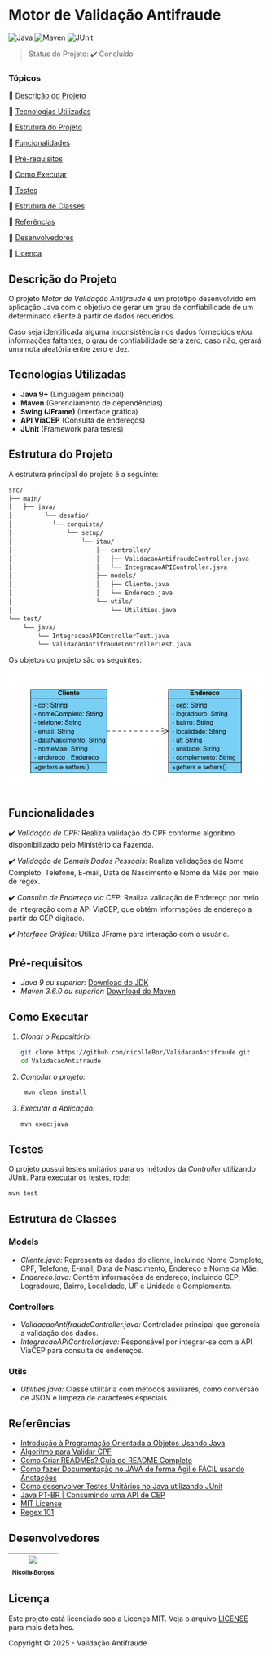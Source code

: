

# Motor de Validação Antifraude

![Java](https://img.shields.io/badge/Java-ED8B00?style=for-the-badge&logo=openjdk&logoColor=white)
![Maven](https://img.shields.io/badge/Maven-4A4A55?style=for-the-badge&logo=apachemaven&logoColor=white)
![JUnit](https://img.shields.io/badge/JUnit-25A162?style=for-the-badge&logo=junit5&logoColor=white)
> Status do Projeto: :heavy_check_mark: Concluído


### Tópicos 

:small_blue_diamond: [Descrição do Projeto](#descrição-do-projeto)

:small_blue_diamond: [Tecnologias Utilizadas](#tecnologias-utilizadas)

:small_blue_diamond: [Estrutura do Projeto](#estrutura-do-projeto)

:small_blue_diamond: [Funcionalidades](#funcionalidades)

:small_blue_diamond: [Pré-requisitos](#pré-requisitos)

:small_blue_diamond: [Como Executar](#como-executar)

:small_blue_diamond: [Testes](#testes)

:small_blue_diamond: [Estrutura de Classes](#estrutura-de-classes)

:small_blue_diamond: [Referências](#referências)

:small_blue_diamond: [Desenvolvedores](#desenvolvedores)

:small_blue_diamond: [Licença](#licença)


## Descrição do Projeto

O projeto *Motor de Validação Antifraude* é um protótipo desenvolvido em aplicação Java com o objetivo de gerar um grau de confiabilidade de um determinado cliente à partir de dados requeridos.

Caso seja identificada alguma inconsistência nos dados fornecidos e/ou informações faltantes, o grau de confiabilidade será zero; caso não, gerará uma nota aleatória entre zero e dez. 

## Tecnologias Utilizadas

- **Java 9+** (Linguagem principal)
- **Maven** (Gerenciamento de dependências)
- **Swing (JFrame)** (Interface gráfica)
- **API ViaCEP** (Consulta de endereços)
- **JUnit** (Framework para testes)

## Estrutura do Projeto

A estrutura principal do projeto é a seguinte:

```bash
src/                                                                                                                                                                  
├── main/                                                                                                                                                             
│   ├── java/                                                                                                                                                         
│         └── desafio/                                                                                                                                                
│           └── conquista/                                                                                                                                            
│               └── setup/                                                                                                                                            
│                   └── itau/                                                                                                                                         
│                       ├── controller/                                                                                                                               
│                       │   ├── ValidacaoAntifraudeController.java                                                                                                    
│                       │   └── IntegracaoAPIController.java                                                                                                          
│                       ├── models/                                                                                                                                   
│                       │   ├── Cliente.java                                                                                                                          
│                       │   └── Endereco.java                                                                                                                         
│                       └── utils/                                                                                                                                    
│                           └── Utilities.java                                                                                                                                                                                                                                                                               
└── test/                                                                                                                                                             
    └── java/
        └── IntegracaoAPIControllerTest.java
        └── ValidacaoAntifraudeControllerTest.java
```                                                                                                                                                         
Os objetos do projeto são os seguintes:

![Diagrama de Classes](./diagrama-classes)

## Funcionalidades

:heavy_check_mark: *Validação de CPF:* Realiza validação do CPF conforme algoritmo disponibilizado pelo Ministério da Fazenda. 

:heavy_check_mark: *Validação de Demais Dados Pessoais:* Realiza validações de Nome Completo, Telefone, E-mail, Data de Nascimento e Nome da Mãe por meio de regex.

:heavy_check_mark:  *Consulta de Endereço via CEP:* Realiza validação de Endereço por meio de integração com a API ViaCEP, que obtém informações de endereço a partir do CEP digitado.

:heavy_check_mark:  *Interface Gráfica:* Utiliza JFrame para interação com o usuário.

## Pré-requisitos

- *Java 9 ou superior:* [Download do JDK](https://www.oracle.com/java/technologies/javase-jdk11-downloads.html)
- *Maven 3.6.0 ou superior:* [Download do Maven](https://maven.apache.org/download.cgi)

## Como Executar

1. *Clonar o Repositório:*

   ```bash
   git clone https://github.com/nicolleBor/ValidacaoAntifraude.git
   cd ValidacaoAntifraude
   ```
2. *Compilar o projeto:*

   ```bash
    mvn clean install
   ```

3. *Executar a Aplicação:*

   ```bash
   mvn exec:java 
   ```

## Testes

O projeto possui testes unitários para os métodos da *Controller* utilizando JUnit. Para executar os testes, rode:

```bash
mvn test
```

## Estrutura de Classes

### Models

- *Cliente.java:* Representa os dados do cliente, incluindo Nome Completo, CPF, Telefone, E-mail, Data de Nascimento, Endereço e Nome da Mãe.
- *Endereco.java:* Contém informações de endereço, incluindo CEP, Logradouro, Bairro, Localidade, UF e Unidade e Complemento.

### Controllers

- *ValidacaoAntifraudeController.java:* Controlador principal que gerencia a validação dos dados.
- *IntegracaoAPIController.java:* Responsável por integrar-se com a API ViaCEP para consulta de endereços.

### Utils

- *Utilities.java:* Classe utilitária com métodos auxiliares, como conversão de JSON e limpeza de caracteres especiais.

## Referências

- [Introdução à Programação Orientada a Objetos Usando Java](http://www.lac.inpe.br/~rafael.santos/java.html)
- [Algoritmo para Validar CPF](https://dicasdeprogramacao.com.br/algoritmo-para-validar-cpf/)
- [Como Criar READMEs? Guia do README Completo](https://www.youtube.com/watch?v=k4Rsy8GbKE0)
- [Como fazer Documentação no JAVA de forma Ágil e FÁCIL usando Anotações](https://www.youtube.com/watch?v=xsRcCPzeeLw)
- [Como desenvolver Testes Unitários no Java utilizando JUnit](https://www.youtube.com/watch?v=CcneEGCgMBI&t=1s)
- [Java PT-BR | Consumindo uma API de CEP](https://dev.to/eduardo_teixeira/java-pt-br-consumindo-uma-api-de-cep-2481)
- [MIT License](https://choosealicense.com/licenses/mit/#)
- [Regex 101](https://regex101.com/)

## Desenvolvedores

| [<img src="https://avatars.githubusercontent.com/u/155683365?s=400&u=18f0d539c431028608d0b599db0753f81a95f282&v=4" width=115><br><sub>Nicolle Borges</sub>](https://github.com/nicolleBor) |  
| :---: 

## Licença

Este projeto está licenciado sob a Licença MIT. Veja o arquivo [LICENSE](LICENSE) para mais detalhes.

Copyright :copyright: 2025 - Validação Antifraude
